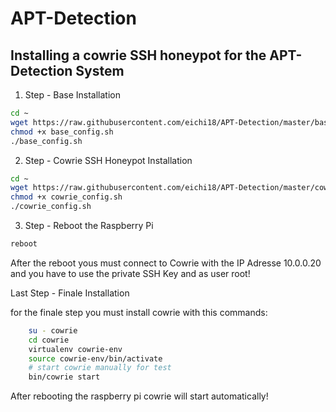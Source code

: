 # APT-Detection
## Installing a cowrie SSH honeypot for the APT-Detection System

1. Step - Base Installation
```bash
cd ~
wget https://raw.githubusercontent.com/eichi18/APT-Detection/master/base_config.sh
chmod +x base_config.sh
./base_config.sh
```

2. Step - Cowrie SSH Honeypot Installation
```bash
cd ~
wget https://raw.githubusercontent.com/eichi18/APT-Detection/master/cowrie_config.sh
chmod +x cowrie_config.sh
./cowrie_config.sh
```

3. Step - Reboot the Raspberry Pi
```bash
reboot
```

After the reboot yous must connect to Cowrie with the IP Adresse 10.0.0.20 and you have to use the private SSH Key and as user root!

Last Step - Finale Installation

for the finale step you must install cowrie with this commands:

```bash
    su - cowrie
    cd cowrie
    virtualenv cowrie-env
    source cowrie-env/bin/activate
    # start cowrie manually for test
    bin/cowrie start
```

After rebooting the raspberry pi cowrie will start automatically!
